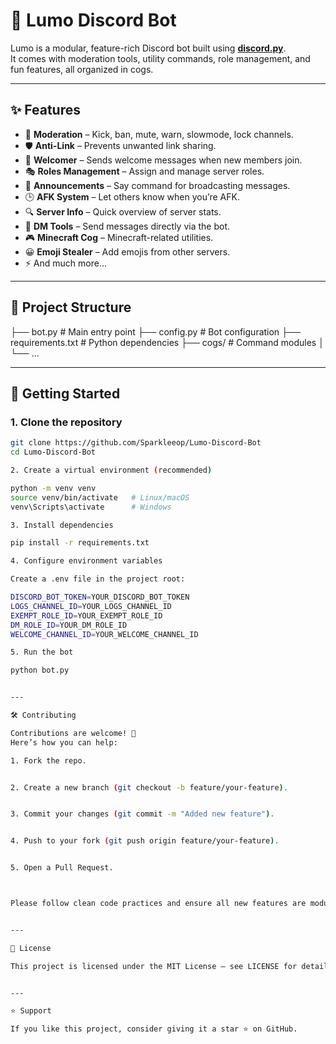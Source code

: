 # 🌙 Lumo Discord Bot

Lumo is a modular, feature-rich Discord bot built using **[discord.py](https://discordpy.readthedocs.io/en/stable/)**.  
It comes with moderation tools, utility commands, role management, and fun features, all organized in cogs.

---

## ✨ Features
- 🔨 **Moderation** – Kick, ban, mute, warn, slowmode, lock channels.
- 🛡️ **Anti-Link** – Prevents unwanted link sharing.
- 👋 **Welcomer** – Sends welcome messages when new members join.
- 🎭 **Roles Management** – Assign and manage server roles.
- 📢 **Announcements** – Say command for broadcasting messages.
- 🕒 **AFK System** – Let others know when you’re AFK.
- 🔍 **Server Info** – Quick overview of server stats.
- 📩 **DM Tools** – Send messages directly via the bot.
- 🎮 **Minecraft Cog** – Minecraft-related utilities.
- 😀 **Emoji Stealer** – Add emojis from other servers.
- ⚡ And much more...

---

## 📂 Project Structure

├── bot.py             # Main entry point 
├── config.py          # Bot configuration 
├── requirements.txt   # Python dependencies 
├── cogs/              # Command modules
│   
└── ...

---

## 🚀 Getting Started

### 1. Clone the repository
```bash
git clone https://github.com/Sparkleeop/Lumo-Discord-Bot
cd Lumo-Discord-Bot

2. Create a virtual environment (recommended)

python -m venv venv
source venv/bin/activate   # Linux/macOS
venv\Scripts\activate      # Windows

3. Install dependencies

pip install -r requirements.txt

4. Configure environment variables

Create a .env file in the project root:

DISCORD_BOT_TOKEN=YOUR_DISCORD_BOT_TOKEN
LOGS_CHANNEL_ID=YOUR_LOGS_CHANNEL_ID
EXEMPT_ROLE_ID=YOUR_EXEMPT_ROLE_ID
DM_ROLE_ID=YOUR_DM_ROLE_ID
WELCOME_CHANNEL_ID=YOUR_WELCOME_CHANNEL_ID

5. Run the bot

python bot.py


---

🛠️ Contributing

Contributions are welcome! 🎉
Here’s how you can help:

1. Fork the repo.


2. Create a new branch (git checkout -b feature/your-feature).


3. Commit your changes (git commit -m "Added new feature").


4. Push to your fork (git push origin feature/your-feature).


5. Open a Pull Request.



Please follow clean code practices and ensure all new features are modular (placed in cogs/).


---

📝 License

This project is licensed under the MIT License – see LICENSE for details.


---

⭐ Support

If you like this project, consider giving it a star ⭐ on GitHub.